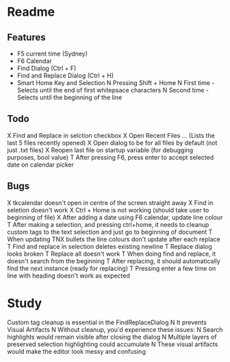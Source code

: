 # Readme

## Features 
- F5 current time (Sydney)
- F6 Calendar
- Find Dialog (Ctrl + F)
- Find and Replace Dialog (Ctrl + H)
- Smart Home Key and Selection
N Pressing Shift + Home
	N First time - Selects until the end of first whitepsace characters
	N Second time - Selects until the beginning of the line

## Todo
X Find and Replace in selction checkbox
X Open Recent Files ... (Lists the last 5 files recently opened)
X Open dialog to be for all files by default (not just .txt files)
X Reopen last file on startup variable (for debugging purposes, bool value)
T After pressing F6, press enter to accept selected date on calendar picker

## Bugs
X tkcalendar doesn't open in centre of the screen straight away
X Find in seletion doesn't work
X Ctrl + Home is not working (should take user to beginning of file)
X After adding a date using F6 calendar, update line colour
T After making a selection, and pressing ctrl+home, it needs to cleanup custom tags to the text selection and just go to beginning of document
T When updating TNX bullets the line colours don't update after each replace
T Find and replace in selection deletes existing newline
T Replace dialog looks broken
T Replace all doesn't work
T When doing find and replace, it doesn't search from the beginning
T After replacing, it should automatically find the next instance (ready for replacing)
T Pressing enter a few time on line with heading doesn't work as expected

# Study
Custom tag cleanup is essential in the FindReplaceDialog 
N It prevents Visual Artifacts
N Without cleanup, you'd experience these issues:
	N Search highlights would remain visible after closing the dialog
	N Multiple layers of preserved selection highlighting could accumulate
	N These visual artifacts would make the editor look messy and confusing
